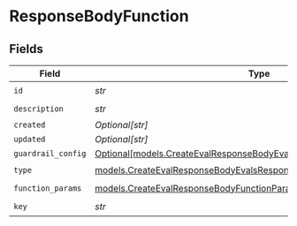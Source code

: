# ResponseBodyFunction


## Fields

| Field                                                                                                                                        | Type                                                                                                                                         | Required                                                                                                                                     | Description                                                                                                                                  |
| -------------------------------------------------------------------------------------------------------------------------------------------- | -------------------------------------------------------------------------------------------------------------------------------------------- | -------------------------------------------------------------------------------------------------------------------------------------------- | -------------------------------------------------------------------------------------------------------------------------------------------- |
| `id`                                                                                                                                         | *str*                                                                                                                                        | :heavy_check_mark:                                                                                                                           | N/A                                                                                                                                          |
| `description`                                                                                                                                | *str*                                                                                                                                        | :heavy_check_mark:                                                                                                                           | N/A                                                                                                                                          |
| `created`                                                                                                                                    | *Optional[str]*                                                                                                                              | :heavy_minus_sign:                                                                                                                           | N/A                                                                                                                                          |
| `updated`                                                                                                                                    | *Optional[str]*                                                                                                                              | :heavy_minus_sign:                                                                                                                           | N/A                                                                                                                                          |
| `guardrail_config`                                                                                                                           | [Optional[models.CreateEvalResponseBodyEvalsResponse200GuardrailConfig]](../models/createevalresponsebodyevalsresponse200guardrailconfig.md) | :heavy_minus_sign:                                                                                                                           | N/A                                                                                                                                          |
| `type`                                                                                                                                       | [models.CreateEvalResponseBodyEvalsResponse200ApplicationJSONType](../models/createevalresponsebodyevalsresponse200applicationjsontype.md)   | :heavy_check_mark:                                                                                                                           | N/A                                                                                                                                          |
| `function_params`                                                                                                                            | [models.CreateEvalResponseBodyFunctionParams](../models/createevalresponsebodyfunctionparams.md)                                             | :heavy_check_mark:                                                                                                                           | N/A                                                                                                                                          |
| `key`                                                                                                                                        | *str*                                                                                                                                        | :heavy_check_mark:                                                                                                                           | N/A                                                                                                                                          |